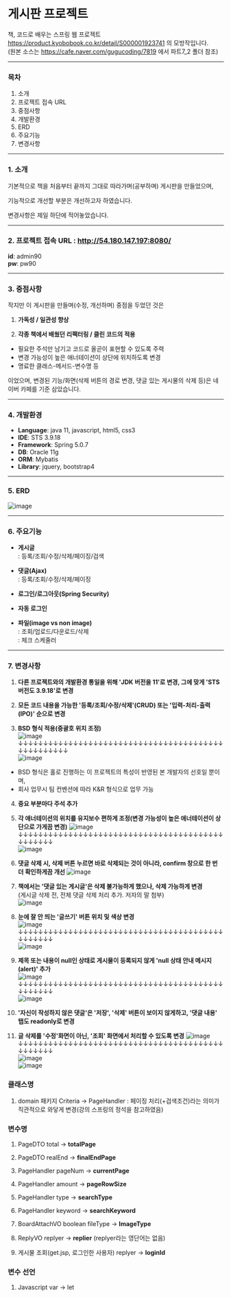 

# 게시판 프로젝트



책, 코드로 배우는 스프링 웹 프로젝트 https://product.kyobobook.co.kr/detail/S000001923741 의 모방작입니다.     
(원본 소스는 https://cafe.naver.com/gugucoding/7819 에서 파트7_2 폴더 참조)


***
### 목차     
1. 소개   
2. 프로젝트 접속 URL   
3. 중점사항   
4. 개발환경   
5. ERD
6. 주요기능   
7. 변경사항   
***
### 1. 소개   
기본적으로 책을 처음부터 끝까지 그대로 따라가며(공부하며) 게시판을 만들었으며,


기능적으로 개선할 부분은 개선하고자 하였습니다.


변경사항은 제일 하단에 적어놓았습니다.

* * *

### 2. 프로젝트 접속 URL : http://54.180.147.197:8080/   
 **id**: admin90   
 **pw**: pw90   

* * *
### 3. 중점사항   
작지만 이 게시판을 만들며(수정, 개선하며) 중점을 두었던 것은


1. **가독성 / 일관성 향상** 

2. **각종 책에서 배웠던 리팩터링 / 클린 코드의 적용**   
 - 필요한 주석만 남기고 코드로 올곧이 표현할 수 있도록 주력
 - 변경 가능성이 높은 애너테이션이 상단에 위치하도록 변경
 - 명료한 클래스-메서드-변수명 등


이었으며, 변경된 기능/화면(삭제 버튼의 경로 변경, 댓글 있는 게시물의 삭제 등)은 네이버 카페를 기준 삼았습니다.




* * *
### 4. 개발환경
- **Language**: java 11, javascript, html5, css3
- **IDE**: STS 3.9.18
- **Framework**: Spring 5.0.7
- **DB**: Oracle 11g
- **ORM**: Mybatis
- **Library**: jquery, bootstrap4

***
### 5. ERD
![image](https://user-images.githubusercontent.com/83068670/236909173-1550c0de-2a9f-4b29-a97b-5ce8d87243d8.png)   

* * *
### 6. 주요기능   
 - **게시글**    
 : 등록/조회/수정/삭제/페이징/검색   
 
 - **댓글(Ajax)**   
 : 등록/조회/수정/삭제/페이징   
      
 - **로그인/로그아웃(Spring Security)**    
 
 - **자동 로그인**   
  
 - **파일(image vs non image)**   
 : 조회/업로드/다운로드/삭제   
 : 체크 스케줄러   




* * *
### 7. 변경사항   


1. **다른 프로젝트와의 개발환경 통일을 위해 'JDK 버전을 11'로 변경, 그에 맞게 'STS 버전도 3.9.18'로 변경**

2. **모든 코드 내용을 가능한 '등록/조회/수정/삭제'(CRUD) 또는 '입력-처리-출력(IPO)' 순으로 변경** 

3. **BSD 형식 적용(중괄호 위치 조정)**   
![image](https://user-images.githubusercontent.com/83068670/236761898-b187fff8-ea5b-42d0-a0a6-324198c4c532.png)    
↓↓↓↓↓↓↓↓↓↓↓↓↓↓↓↓↓↓↓↓↓↓↓↓↓↓↓↓↓↓↓↓↓↓↓↓↓↓↓↓↓↓↓↓↓↓↓↓↓↓↓   
![image](https://user-images.githubusercontent.com/83068670/236761960-d889b48c-54bf-43b1-8658-f7085be5342f.png)   

* BSD 형식은 홀로 진행하는 이 프로젝트의 특성이 반영된 본 개발자의 선호일 뿐이며,   
* 회사 업무시 팀 컨벤션에 따라 K&R 형식으로 업무 가능

   
      
         
         
4. **중요 부분마다 주석 추가**

5. **각 애너테이션의 위치를 유지보수 편하게 조정(변경 가능성이 높은 애너테이션이 상단으로 가게끔 변경)**
![image](https://user-images.githubusercontent.com/83068670/236707354-89f8fe0b-bb01-4299-9f9c-25cf6aff533c.png)   
↓↓↓↓↓↓↓↓↓↓↓↓↓↓↓↓↓↓↓↓↓↓↓↓↓↓↓↓↓↓↓↓↓↓↓↓↓↓↓↓↓↓↓↓↓↓↓↓   
![image](https://user-images.githubusercontent.com/83068670/236707392-89091589-7fab-4a79-9dd9-171d58bb0e0a.png)


6. **댓글 삭제 시, 삭제 버튼 누르면 바로 삭제되는 것이 아니라, confirm 창으로 한 번 더 확인하게끔 개선**
![image](https://user-images.githubusercontent.com/83068670/236759559-ce65f181-29d6-4032-a1dd-ec0f30de6f1d.png)   

   

7. **책에서는 '댓글 있는 게시글'은 삭제 불가능하게 했으나, 삭제 가능하게 변경**   
 (게시글 삭제 전, 전체 댓글 삭제 처리 추가. 저자의 말 첨부)   
![image](https://user-images.githubusercontent.com/83068670/236708570-6bd878d8-191b-4e94-ab87-be3afc049acf.png)


8. **눈에 잘 안 띄는 '글쓰기' 버튼 위치 및 색상 변경**   
![image](https://user-images.githubusercontent.com/83068670/236767904-aa504c4f-1cb5-4cac-86ac-3c19b39bd974.png)   
↓↓↓↓↓↓↓↓↓↓↓↓↓↓↓↓↓↓↓↓↓↓↓↓↓↓↓↓↓↓↓↓↓↓↓↓↓↓↓↓↓↓↓↓↓↓↓↓   
![image](https://user-images.githubusercontent.com/83068670/236768309-a0187a06-3039-409d-bfc9-21898fb6fd9f.png)   

9. **제목 또는 내용이 null인 상태로 게시물이 등록되지 않게 'null 상태 안내 메시지(alert)' 추가**   
![image](https://user-images.githubusercontent.com/83068670/236879546-993d59d6-692e-41bf-afea-2ab10894c4af.png)   
↓↓↓↓↓↓↓↓↓↓↓↓↓↓↓↓↓↓↓↓↓↓↓↓↓↓↓↓↓↓↓↓↓↓↓↓↓↓↓↓↓↓↓↓↓↓↓↓   
![image](https://user-images.githubusercontent.com/83068670/236879686-f1eb84f2-5466-4260-ad15-8ed8ba2a81c1.png)   


10. **'자신이 작성하지 않은 댓글'은 '저장', '삭제' 버튼이 보이지 않게하고, '댓글 내용' 탭도 readonly로 변경**


11. **글 삭제를 '수정'화면이 아닌, '조회' 화면에서 처리할 수 있도록 변경**
 ![image](https://user-images.githubusercontent.com/83068670/236880336-30bf9043-7379-470f-9a6a-9a6537d8890c.png)   
↓↓↓↓↓↓↓↓↓↓↓↓↓↓↓↓↓↓↓↓↓↓↓↓↓↓↓↓↓↓↓↓↓↓↓↓↓↓↓↓↓↓↓↓↓↓↓↓   
![image](https://user-images.githubusercontent.com/83068670/236880415-361b8c7d-2d5c-4d7d-9b20-fa6bdc51acb4.png)   
![image](https://user-images.githubusercontent.com/83068670/236880462-c4a16525-afc1-4eb1-b736-ececb49a2527.png)   



      
### 클래스명
1. domain 패키지 Criteria -> PageHandler : 페이징 처리(+검색조건)라는 의미가 직관적으로 와닿게 변경(강의 스프링의 정석을 참고하였음)
 
      
         
            
### 변수명
1. PageDTO total -> **totalPage**   
2. PageDTO realEnd -> **finalEndPage**   

   
      
3. PageHandler pageNum -> **currentPage**   
4. PageHandler amount -> **pageRowSize**   
5. PageHandler type -> **searchType**   
6. PageHandler keyword -> **searchKeyword**   

   
      
7. BoardAttachVO boolean fileType -> **ImageType**   

   
8. ReplyVO replyer -> **replier** (replyer라는 영단어는 없음)   

   
9. 게시물 조회(get.jsp, 로그인한 사용자) replyer -> **loginId**      


   
      
         
### 변수 선언
1. Javascript var -> let 
